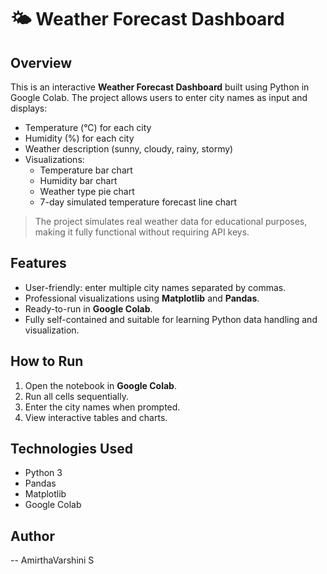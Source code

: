 # 🌤️ Weather Forecast Dashboard

## Overview
This is an interactive **Weather Forecast Dashboard** built using Python in Google Colab. The project allows users to enter city names as input and displays:

- Temperature (°C) for each city  
- Humidity (%) for each city  
- Weather description (sunny, cloudy, rainy, stormy)  
- Visualizations:
  - Temperature bar chart  
  - Humidity bar chart  
  - Weather type pie chart  
  - 7-day simulated temperature forecast line chart  

> The project simulates real weather data for educational purposes, making it fully functional without requiring API keys.

## Features
- User-friendly: enter multiple city names separated by commas.  
- Professional visualizations using **Matplotlib** and **Pandas**.  
- Ready-to-run in **Google Colab**.  
- Fully self-contained and suitable for learning Python data handling and visualization.

## How to Run
1. Open the notebook in **Google Colab**.  
2. Run all cells sequentially.  
3. Enter the city names when prompted.  
4. View interactive tables and charts.

## Technologies Used
- Python 3  
- Pandas  
- Matplotlib  
- Google Colab

## Author
-- AmirthaVarshini S
